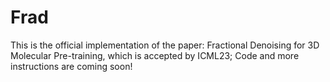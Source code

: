 # Frad
This is the official implementation of the paper: Fractional Denoising for 3D Molecular Pre-training, which is accepted by ICML23; Code and more instructions are coming soon!
